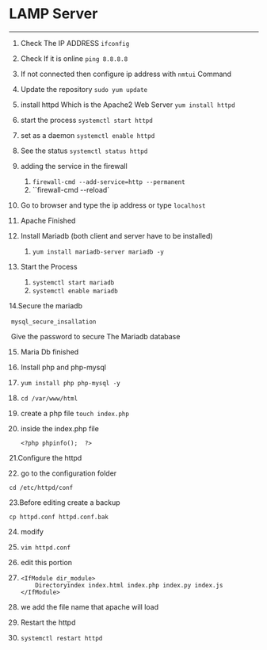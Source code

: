 # LAMP Server

-------

1) Check The IP ADDRESS      `ifconfig`

2) Check If it is online           `ping 8.8.8.8`

3) If not connected then configure ip address with `nmtui` Command

4) Update the repository `sudo yum update`

5) install httpd Which is the Apache2 Web Server `yum install httpd`

6) start the process `systemctl start httpd`

7) set as a daemon `systemctl enable httpd`

8) See the status `systemctl status httpd`

9) adding the service in the firewall

   1)  ``firewall-cmd --add-service=http --permanent``
   2) ``firewall-cmd --reload`

   

10) Go to browser and type the ip address or type `localhost`

11) Apache Finished

12) Install Mariadb (both client and server have to be installed)

    1) `yum install mariadb-server mariadb -y`

13) Start the Process

    1) `systemctl start mariadb`
    2) `systemctl enable mariadb`

14.Secure the mariadb

​		`mysql_secure_insallation`

​		Give the password to secure The Mariadb database

15. Maria Db finished

16. Install php and php-mysql

17. `yum install php php-mysql -y`

18. `cd /var/www/html`

19. create a php file `touch index.php`

20. inside the index.php file

    `<?php phpinfo();  ?>`

21.Configure the httpd

22. go to the configuration folder

`cd /etc/httpd/conf`

23.Before editing create a backup

`cp httpd.conf httpd.conf.bak`

24. modify

25. `vim httpd.conf`

26. edit this portion

27. ```
    <IfModule dir_module>
    	Directoryindex index.html index.php index.py index.js
    </IfModule>
    ```

    

28. we add the file name that apache will load
29. Restart the httpd
30. `systemctl restart httpd`











